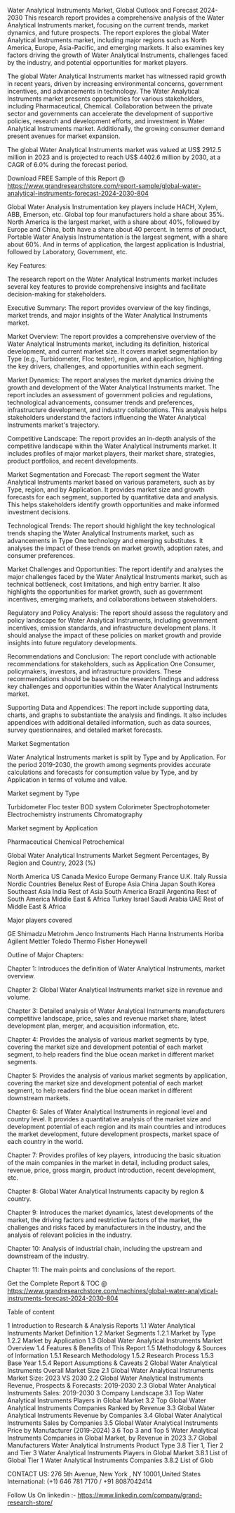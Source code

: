 Water Analytical Instruments Market, Global Outlook and Forecast 2024-2030
This research report provides a comprehensive analysis of the Water Analytical Instruments market, focusing on the current trends, market dynamics, and future prospects. The report explores the global Water Analytical Instruments market, including major regions such as North America, Europe, Asia-Pacific, and emerging markets. It also examines key factors driving the growth of Water Analytical Instruments, challenges faced by the industry, and potential opportunities for market players.

The global Water Analytical Instruments market has witnessed rapid growth in recent years, driven by increasing environmental concerns, government incentives, and advancements in technology. The Water Analytical Instruments market presents opportunities for various stakeholders, including Pharmaceutical, Chemical. Collaboration between the private sector and governments can accelerate the development of supportive policies, research and development efforts, and investment in Water Analytical Instruments market. Additionally, the growing consumer demand present avenues for market expansion.

The global Water Analytical Instruments market was valued at US$ 2912.5 million in 2023 and is projected to reach US$ 4402.6 million by 2030, at a CAGR of 6.0% during the forecast period.

Download FREE Sample of this Report @ https://www.grandresearchstore.com/report-sample/global-water-analytical-instruments-forecast-2024-2030-804


Global Water Analysis Instrumentation key players include HACH, Xylem, ABB, Emerson, etc. Global top four manufacturers hold a share about 35%. North America is the largest market, with a share about 40%, followed by Europe and China, both have a share about 40 percent. In terms of product, Portable Water Analysis Instrumentation is the largest segment, with a share about 60%. And in terms of application, the largest application is Industrial, followed by Laboratory, Government, etc.

Key Features:

The research report on the Water Analytical Instruments market includes several key features to provide comprehensive insights and facilitate decision-making for stakeholders.

Executive Summary: The report provides overview of the key findings, market trends, and major insights of the Water Analytical Instruments market.

Market Overview: The report provides a comprehensive overview of the Water Analytical Instruments market, including its definition, historical development, and current market size. It covers market segmentation by Type (e.g., Turbidometer, Floc tester), region, and application, highlighting the key drivers, challenges, and opportunities within each segment.

Market Dynamics: The report analyses the market dynamics driving the growth and development of the Water Analytical Instruments market. The report includes an assessment of government policies and regulations, technological advancements, consumer trends and preferences, infrastructure development, and industry collaborations. This analysis helps stakeholders understand the factors influencing the Water Analytical Instruments market's trajectory.

Competitive Landscape: The report provides an in-depth analysis of the competitive landscape within the Water Analytical Instruments market. It includes profiles of major market players, their market share, strategies, product portfolios, and recent developments.

Market Segmentation and Forecast: The report segment the Water Analytical Instruments market based on various parameters, such as by Type, region, and by Application. It provides market size and growth forecasts for each segment, supported by quantitative data and analysis. This helps stakeholders identify growth opportunities and make informed investment decisions.

Technological Trends: The report should highlight the key technological trends shaping the Water Analytical Instruments market, such as advancements in Type One technology and emerging substitutes. It analyses the impact of these trends on market growth, adoption rates, and consumer preferences.

Market Challenges and Opportunities: The report identify and analyses the major challenges faced by the Water Analytical Instruments market, such as technical bottleneck, cost limitations, and high entry barrier. It also highlights the opportunities for market growth, such as government incentives, emerging markets, and collaborations between stakeholders.

Regulatory and Policy Analysis: The report should assess the regulatory and policy landscape for Water Analytical Instruments, including government incentives, emission standards, and infrastructure development plans. It should analyse the impact of these policies on market growth and provide insights into future regulatory developments.

Recommendations and Conclusion: The report conclude with actionable recommendations for stakeholders, such as Application One Consumer, policymakers, investors, and infrastructure providers. These recommendations should be based on the research findings and address key challenges and opportunities within the Water Analytical Instruments market.

Supporting Data and Appendices: The report include supporting data, charts, and graphs to substantiate the analysis and findings. It also includes appendices with additional detailed information, such as data sources, survey questionnaires, and detailed market forecasts.

Market Segmentation

Water Analytical Instruments market is split by Type and by Application. For the period 2019-2030, the growth among segments provides accurate calculations and forecasts for consumption value by Type, and by Application in terms of volume and value.



Market segment by Type



Turbidometer
Floc tester
BOD system
Colorimeter
Spectrophotometer
Electrochemistry instruments
Chromatography


Market segment by Application



Pharmaceutical
Chemical
Petrochemical


Global Water Analytical Instruments Market Segment Percentages, By Region and Country, 2023 (%)



North America
US
Canada
Mexico
Europe
Germany
France
U.K.
Italy
Russia
Nordic Countries
Benelux
Rest of Europe
Asia
China
Japan
South Korea
Southeast Asia
India
Rest of Asia
South America
Brazil
Argentina
Rest of South America
Middle East & Africa
Turkey
Israel
Saudi Arabia
UAE
Rest of Middle East & Africa


Major players covered



GE
Shimadzu
Metrohm
Jenco Instruments
Hach
Hanna Instruments
Horiba
Agilent
Mettler Toledo
Thermo Fisher
Honeywell


Outline of Major Chapters:



Chapter 1: Introduces the definition of Water Analytical Instruments, market overview.

Chapter 2: Global Water Analytical Instruments market size in revenue and volume.

Chapter 3: Detailed analysis of Water Analytical Instruments manufacturers competitive landscape, price, sales and revenue market share, latest development plan, merger, and acquisition information, etc.

Chapter 4: Provides the analysis of various market segments by type, covering the market size and development potential of each market segment, to help readers find the blue ocean market in different market segments.

Chapter 5: Provides the analysis of various market segments by application, covering the market size and development potential of each market segment, to help readers find the blue ocean market in different downstream markets.

Chapter 6: Sales of Water Analytical Instruments in regional level and country level. It provides a quantitative analysis of the market size and development potential of each region and its main countries and introduces the market development, future development prospects, market space of each country in the world.

Chapter 7: Provides profiles of key players, introducing the basic situation of the main companies in the market in detail, including product sales, revenue, price, gross margin, product introduction, recent development, etc.

Chapter 8: Global Water Analytical Instruments capacity by region & country.

Chapter 9: Introduces the market dynamics, latest developments of the market, the driving factors and restrictive factors of the market, the challenges and risks faced by manufacturers in the industry, and the analysis of relevant policies in the industry.

Chapter 10: Analysis of industrial chain, including the upstream and downstream of the industry.

Chapter 11: The main points and conclusions of the report.

Get the Complete Report & TOC @ https://www.grandresearchstore.com/machines/global-water-analytical-instruments-forecast-2024-2030-804

Table of content

1 Introduction to Research & Analysis Reports
1.1 Water Analytical Instruments Market Definition
1.2 Market Segments
1.2.1 Market by Type
1.2.2 Market by Application
1.3 Global Water Analytical Instruments Market Overview
1.4 Features & Benefits of This Report
1.5 Methodology & Sources of Information
1.5.1 Research Methodology
1.5.2 Research Process
1.5.3 Base Year
1.5.4 Report Assumptions & Caveats
2 Global Water Analytical Instruments Overall Market Size
2.1 Global Water Analytical Instruments Market Size: 2023 VS 2030
2.2 Global Water Analytical Instruments Revenue, Prospects & Forecasts: 2019-2030
2.3 Global Water Analytical Instruments Sales: 2019-2030
3 Company Landscape
3.1 Top Water Analytical Instruments Players in Global Market
3.2 Top Global Water Analytical Instruments Companies Ranked by Revenue
3.3 Global Water Analytical Instruments Revenue by Companies
3.4 Global Water Analytical Instruments Sales by Companies
3.5 Global Water Analytical Instruments Price by Manufacturer (2019-2024)
3.6 Top 3 and Top 5 Water Analytical Instruments Companies in Global Market, by Revenue in 2023
3.7 Global Manufacturers Water Analytical Instruments Product Type
3.8 Tier 1, Tier 2 and Tier 3 Water Analytical Instruments Players in Global Market
3.8.1 List of Global Tier 1 Water Analytical Instruments Companies
3.8.2 List of Glob

CONTACT US:
276 5th Avenue, New York , NY 10001,United States
International: (+1) 646 781 7170 / +91 8087042414

Follow Us On linkedin :- https://www.linkedin.com/company/grand-research-store/
